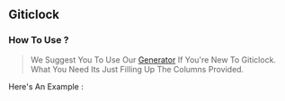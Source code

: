 ## Giticlock

### How To Use ?

> We Suggest You To Use Our [Generator](https://timerjsorg.netlify.app) If You're New To Giticlock. What You Need Its Just Filling Up The Columns Provided. 

Here's An Example : 
